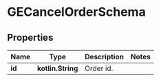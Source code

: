 
# GECancelOrderSchema

## Properties
Name | Type | Description | Notes
------------ | ------------- | ------------- | -------------
**id** | **kotlin.String** | Order id. | 



